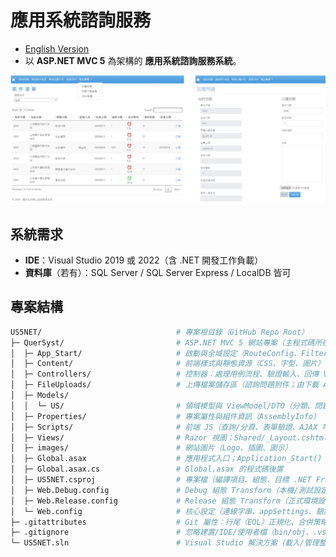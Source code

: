 # 應用系統諮詢服務

- [English Version](README.md)
- 以 **ASP.NET MVC 5** 為架構的 **應用系統諮詢服務系統**。 

![Project Demo](demo_image/UI_US5NET.png)

## 系統需求
- **IDE**：Visual Studio 2019 或 2022（含 .NET 開發工作負載）
- **資料庫**（若有）：SQL Server / SQL Server Express / LocalDB 皆可



## 專案結構
```bash
US5NET/                              # 專案根目錄（GitHub Repo Root）
├─ QuerSyst/                         # ASP.NET MVC 5 網站專案（主程式碼所在）
│  ├─ App_Start/                     # 啟動與全域設定（RouteConfig、FilterConfig、BundleConfig 登記點）
│  ├─ Content/                       # 前端樣式與靜態資源（CSS、字型、圖片）
│  ├─ Controllers/                   # 控制器：處理用例流程、驗證輸入、回傳 View/Json/File
│  ├─ FileUploads/                   # 上傳檔案儲存區（諮詢問題附件；由下載 Action 輸出）
│  ├─ Models/
│  │  └─ US/                         # 領域模型與 ViewModel/DTO（分類、問題、QA、附件、欄位驗證）
│  ├─ Properties/                    # 專案屬性與組件資訊（AssemblyInfo）
│  ├─ Scripts/                       # 前端 JS（查詢/分頁、表單驗證、AJAX 呼叫、互動邏輯）
│  ├─ Views/                         # Razor 視圖；Shared/_Layout.cshtml 為全站共用版型
│  ├─ images/                        # 網站圖片（Logo、插圖、圖示）
│  ├─ Global.asax                    # 應用程式入口；Application_Start() 註冊路由/篩選器/Bundle
│  ├─ Global.asax.cs                 # Global.asax 的程式碼後置
│  ├─ US5NET.csproj                  # 專案檔（編譯項目、組態、目標 .NET Framework）
│  ├─ Web.Debug.config               # Debug 組態 Transform（本機/測試設定）
│  ├─ Web.Release.config             # Release 組態 Transform（正式環境設定）
│  └─ Web.config                     # 核心設定（連線字串、appSettings、驗證授權、IIS 行為/限制）
├─ .gitattributes                    # Git 屬性：行尾（EOL）正規化、合併策略、LFS 指定（如有）
├─ .gitignore                        # 忽略建置/IDE/使用者檔（bin/obj、.vs、*.user、packages/ 等）
└─ US5NET.sln                        # Visual Studio 解決方案（載入/管理整個方案與組態）
```
